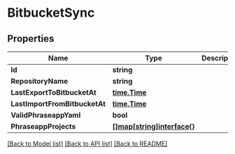 # BitbucketSync

## Properties

Name | Type | Description | Notes
------------ | ------------- | ------------- | -------------
**Id** | **string** |  | [optional] 
**RepositoryName** | **string** |  | [optional] 
**LastExportToBitbucketAt** | [**time.Time**](time.Time.md) |  | [optional] 
**LastImportFromBitbucketAt** | [**time.Time**](time.Time.md) |  | [optional] 
**ValidPhraseappYaml** | **bool** |  | [optional] 
**PhraseappProjects** | [**[]map[string]interface{}**](object.md) |  | [optional] 

[[Back to Model list]](../README.md#documentation-for-models) [[Back to API list]](../README.md#documentation-for-api-endpoints) [[Back to README]](../README.md)


